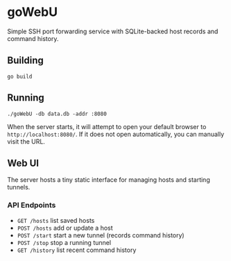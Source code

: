 # goWebU

Simple SSH port forwarding service with SQLite-backed host records and command history.

## Building

```
go build
```

## Running

```
./goWebU -db data.db -addr :8080
```

When the server starts, it will attempt to open your default browser to
`http://localhost:8080/`. If it does not open automatically, you can
manually visit the URL.

## Web UI

The server hosts a tiny static interface for managing hosts and starting
tunnels.

### API Endpoints

- `GET /hosts` list saved hosts
- `POST /hosts` add or update a host
- `POST /start` start a new tunnel (records command history)
- `POST /stop` stop a running tunnel
- `GET /history` list recent command history
